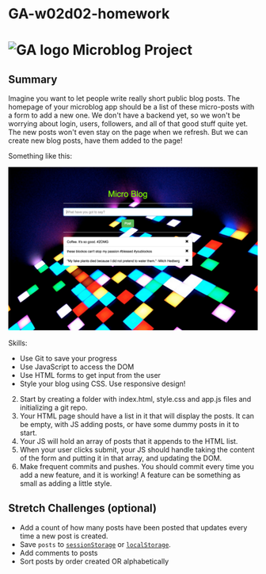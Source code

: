 # GA-w02d02-homework

# ![GA logo](https://ga-dash.s3.amazonaws.com/production/assets/logo-9f88ae6c9c3871690e33280fcf557f33.png) Microblog Project

## Summary

Imagine you want to let people write really short public blog posts. The homepage of your microblog app should be a list of these micro-posts with a form to add a new one. We don't have a backend yet, so we won't be worrying about login, users, followers, and all of that good stuff quite yet. The new posts won't even stay on the page when we refresh. But we can create new blog posts, have them added to the page!

Something like this:

![alt tag](https://github.com/sf-wdi-22-23/Project-0-Solution/blob/master/screen_shot.png)

Skills:

- Use Git to save your progress
- Use JavaScript to access the DOM
- Use HTML forms to get input from the user
- Style your blog using CSS. Use responsive design!

2. Start by creating a folder with index.html, style.css and app.js files and initializing a git repo.
3. Your HTML page should have a list in it that will display the posts. It can be empty, with JS adding posts, or have some dummy posts in it to start.
4. Your JS will hold an array of posts that it appends to the HTML list.
5. When your user clicks submit, your JS should handle taking the content of the form and putting it in that array, and updating the DOM.
3. Make frequent commits and pushes. You should commit every time you add a new feature, and it is working! A feature can be something as small as adding a little style.

## Stretch Challenges (optional)

* Add a count of how many posts have been posted that updates every time a new post is created.
* Save `posts` to [`sessionStorage`](https://developer.mozilla.org/en-US/docs/Web/API/Window/sessionStorage) or [`localStorage`](https://developer.mozilla.org/en-US/docs/Web/API/Window/localStorage).
* Add comments to posts
* Sort posts by order created OR alphabetically
